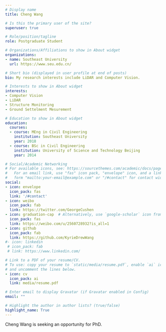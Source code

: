 ```yaml
---
# Display name
title: Cheng Wang

# Is this the primary user of the site?
superuser: true

# Role/position/tagline
role: Postgraduate Student

# Organizations/Affiliations to show in About widget
organizations:
- name: Southeast University
  url: https://www.seu.edu.cn/

# Short bio (displayed in user profile at end of posts)
bio: My research interests include LiDAR and Computer Vision.

# Interests to show in About widget
interests:
- Computer Vision
- LiDAR
- Structure Monitoring
- Ground Settelment Mesurement

# Education to show in About widget
education:
  courses:
  - course: MEng in Civil Engineering
    institution: Southeast University
    year: 2018
  - course: BSc in Civil Engineering
    institution: University of Science and Technology Beijing
    year: 2014

# Social/Academic Networking
# For available icons, see: https://sourcethemes.com/academic/docs/page-builder/#icons
#   For an email link, use "fas" icon pack, "envelope" icon, and a link in the
#   form "mailto:your-email@example.com" or "/#contact" for contact widget.
social:
- icon: envelope
  icon_pack: fas
  link: '/#contact'
- icon: weibo
  icon_pack: fab
  link: https://twitter.com/GeorgeCushen
- icon: graduation-cap  # Alternatively, use `google-scholar` icon from `ai` icon pack
  icon_pack: fas
  link: https://weibo.com/u/2560728932?is_all=1
- icon: github
  icon_pack: fab
  link: https://github.com/KyrieDrewWang
#- icon: linkedin
 # icon_pack: fab
 # link: https://www.linkedin.com/

# Link to a PDF of your resume/CV.
# To use: copy your resume to `static/media/resume.pdf`, enable `ai` icons in `params.toml`, 
# and uncomment the lines below.
- icon: cv
  icon_pack: ai
  link: media/resume.pdf

# Enter email to display Gravatar (if Gravatar enabled in Config)
email: ""

# Highlight the author in author lists? (true/false)
highlight_name: True
---
```


Cheng Wang is seeking an opportunity for PhD.




